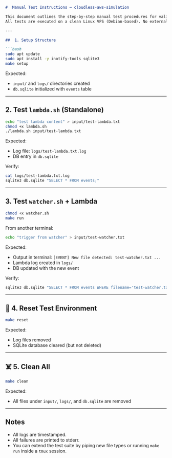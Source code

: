````markdown
#  Manual Test Instructions — cloudless-aws-simulation

This document outlines the step-by-step manual test procedures for validating each module in the POC.  
All tests are executed on a clean Linux VPS (Debian-based). No external dependencies.

---

##  1. Setup Structure

```bash
sudo apt update
sudo apt install -y inotify-tools sqlite3
make setup
````

Expected:

* `input/` and `logs/` directories created
* `db.sqlite` initialized with `events` table

---

##  2. Test `lambda.sh` (Standalone)

```bash
echo "test lambda content" > input/test-lambda.txt
chmod +x lambda.sh
./lambda.sh input/test-lambda.txt
```

Expected:

* Log file: `logs/test-lambda.txt.log`
* DB entry in `db.sqlite`

Verify:

```bash
cat logs/test-lambda.txt.log
sqlite3 db.sqlite "SELECT * FROM events;"
```

---

##  3. Test `watcher.sh` + Lambda

```bash
chmod +x watcher.sh
make run
```

From another terminal:

```bash
echo "trigger from watcher" > input/test-watcher.txt
```

Expected:

* Output in terminal: `[EVENT] New file detected: test-watcher.txt ...`
* Lambda log created in `logs/`
* DB updated with the new event

Verify:

```bash
sqlite3 db.sqlite "SELECT * FROM events WHERE filename='test-watcher.txt';"
```

---

## 🧼 4. Reset Test Environment

```bash
make reset
```

Expected:

* Log files removed
* SQLite database cleared (but not deleted)

---

## ☠️ 5. Clean All

```bash
make clean
```

Expected:

* All files under `input/`, `logs/`, and `db.sqlite` are removed

---

## Notes

* All logs are timestamped.
* All failures are printed to stderr.
* You can extend the test suite by piping new file types or running `make run` inside a `tmux` session.

```
